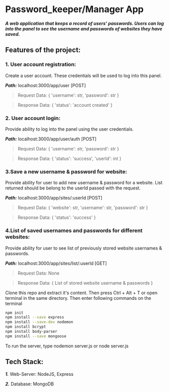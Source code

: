 # Password_keeper/Manager App

***A web application that keeps a record of users' passwords. Users can log into the panel to see the username and passwords of websites they have saved.***

## Features of the project:
### 1. User account registration:
Create a user account. These credentials will be used to log into this panel.

***Path:*** localhost:3000/app/user  [POST]
> Request Data: { 'username': str, 'password': str }

> Response Data: { 'status': 'account created' }

### 2. User account login:
Provide ability to log into the panel using the user credentials.

***Path:*** localhost:3000/app/user/auth [POST]
> Request Data: { 'username': str, 'password': str }

> Response Data: { 'status': 'success', 'userId': int }

### 3.Save a new username & password for website:
Provide ability for user to add new username & password for a website.
List returned should be belong to the userId passed with the request.

***Path:*** localhost:3000/app/sites/:userId [POST]
> Request Data: { 'website': str, 'username': str, 'password': str }

> Response Data: { 'status': 'success' }

### 4.List of saved usernames and passwords for different websites:
Provide ability for user to see list of previously stored website usernames & passwords.

***Path:*** localhost:3000/app/sites/list/:userId [GET]
> Request Data: None

> Response Data: { List of stored website username & passwords }

Clone this repo and extract it's content. Then press Ctrl + Alt + T or open terminal in the same directory. Then enter following commands on the terminal
```bash
npm init
npm install --save express
npm install --save-dev nodemon
npm install bcrypt
npm install body-parser
npm install --save mongoose
```
To run the server, type nodemon server.js or node server.js

## Tech Stack:
***1.*** Web-Server: NodeJS, Express

***2.*** Database: MongoDB
